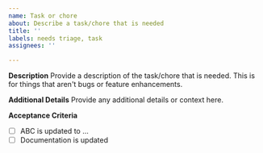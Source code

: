 ```yaml
---
name: Task or chore
about: Describe a task/chore that is needed
title: ''
labels: needs triage, task
assignees: ''

---
```


**Description**
Provide a description of the task/chore that is needed. This is for things that aren't bugs or feature enhancements.

**Additional Details**
Provide any additional details or context here.

**Acceptance Criteria**
- [ ] ABC is updated to ...
- [ ] Documentation is updated
